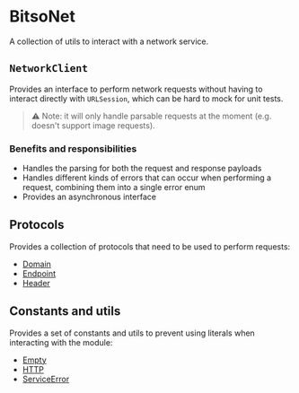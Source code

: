 # BitsoNet

A collection of utils to interact with a network service.

## `NetworkClient`

Provides an interface to perform network requests without having to interact directly with `URLSession`, which can be hard to mock for unit tests.

> :warning: Note: it will only handle parsable requests at the moment (e.g. doesn't support image requests).

### Benefits and responsibilities

- Handles the parsing for both the request and response payloads
- Handles different kinds of errors that can occur when performing a request, combining them into a single error enum
- Provides an asynchronous interface

## Protocols

Provides a collection of protocols that need to be used to perform requests:

- [Domain](./Sources/Protocols/Domain.swift)
- [Endpoint](./Sources/Protocols/Endpoint.swift)
- [Header](./Sources/Protocols/Header.swift)

## Constants and utils

Provides a set of constants and utils to prevent using literals when interacting with the module:

- [Empty](./Sources/Constants/Empty.swift)
- [HTTP](./Sources/Constants/HTTP.swift)
- [ServiceError](./Sources/Constants/ServiceError.swift)
